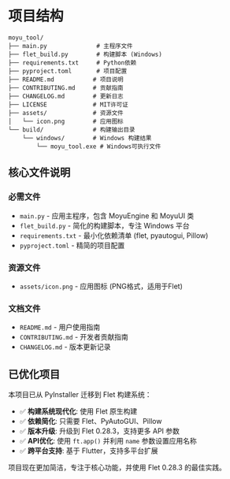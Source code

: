 # 项目结构

```
moyu_tool/
├── main.py              # 主程序文件
├── flet_build.py        # 构建脚本 (Windows)
├── requirements.txt     # Python依赖
├── pyproject.toml       # 项目配置
├── README.md           # 项目说明
├── CONTRIBUTING.md     # 贡献指南
├── CHANGELOG.md        # 更新日志
├── LICENSE             # MIT许可证
├── assets/             # 资源文件
│   └── icon.png        # 应用图标
└── build/              # 构建输出目录
    └── windows/        # Windows 构建结果
        └── moyu_tool.exe # Windows可执行文件
```

## 核心文件说明

### 必需文件
- `main.py` - 应用主程序，包含 MoyuEngine 和 MoyuUI 类
- `flet_build.py` - 简化的构建脚本，专注 Windows 平台
- `requirements.txt` - 最小化依赖清单 (flet, pyautogui, Pillow)
- `pyproject.toml` - 精简的项目配置

### 资源文件
- `assets/icon.png` - 应用图标 (PNG格式，适用于Flet)

### 文档文件
- `README.md` - 用户使用指南
- `CONTRIBUTING.md` - 开发者贡献指南
- `CHANGELOG.md` - 版本更新记录

## 已优化项目

本项目已从 PyInstaller 迁移到 Flet 构建系统：
- ✅ **构建系统现代化**: 使用 Flet 原生构建
- ✅ **依赖简化**: 只需要 Flet、PyAutoGUI、Pillow
- ✅ **版本升级**: 升级到 Flet 0.28.3，支持更多 API 参数
- ✅ **API优化**: 使用 `ft.app()` 并利用 `name` 参数设置应用名称
- ✅ **跨平台支持**: 基于 Flutter，支持多平台扩展

项目现在更加简洁，专注于核心功能，并使用 Flet 0.28.3 的最佳实践。
